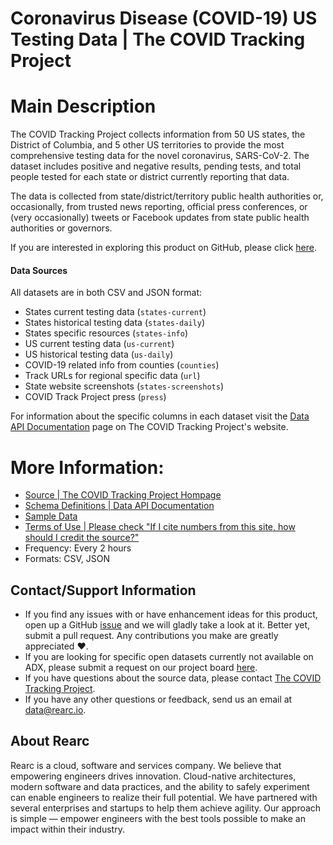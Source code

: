 # Coronavirus Disease (COVID-19) US Testing Data | The COVID Tracking Project

# Main Description
The COVID Tracking Project collects information from 50 US states, the District of Columbia, and 5 other US territories to provide the most comprehensive testing data for the novel coronavirus, SARS-CoV-2. The dataset includes positive and negative results, pending tests, and total people tested for each state or district currently reporting that data.

The data is collected from state/district/territory public health authorities or, occasionally, from trusted news reporting, official press conferences, or (very occasionally) tweets or Facebook updates from state public health authorities or governors.

If you are interested in exploring this product on GitHub, please click [here](https://github.com/rearc-data/covid-19-testing-data).

#### Data Sources
All datasets are in both CSV and JSON format:
- States current testing data (`states-current`)
- States historical testing data (`states-daily`)
- States specific resources (`states-info`)
- US current testing data (`us-current`)
- US historical testing data (`us-daily`)
- COVID-19 related info from counties (`counties`)
- Track URLs for regional specific data (`url`)
- State website screenshots (`states-screenshots`)
- COVID Track Project press (`press`)

For information about the specific columns in each dataset visit the [Data API Documentation](https://covidtracking.com/api) page on The COVID Tracking Project's website.

# More Information:
- [Source | The COVID Tracking Project Hompage](https://covidtracking.com/)  
- [Schema Definitions | Data API Documentation](https://covidtracking.com/api)
- [Sample Data](https://covidtracking.com/data/)   
- [Terms of Use | Please check "If I cite numbers from this site, how should I credit the source?"](https://covidtracking.com/about-tracker/)       
- Frequency: Every 2 hours
- Formats: CSV, JSON

## Contact/Support Information
- If you find any issues with or have enhancement ideas for this product, open up a GitHub [issue](https://github.com/rearc-data/covid-19-testing-data/issues) and we will gladly take a look at it. Better yet, submit a pull request. Any contributions you make are greatly appreciated :heart:.
- If you are looking for specific open datasets currently not available on ADX, please submit a request on our project board [here](https://github.com/rearc-data/covid-datasets-aws-data-exchange/projects/1).
- If you have questions about the source data, please contact [The COVID Tracking Project](https://covidtracking.com/contact).
- If you have any other questions or feedback, send us an email at data@rearc.io.

## About Rearc
Rearc is a cloud, software and services company. We believe that empowering engineers drives innovation. Cloud-native architectures, modern software and data practices, and the ability to safely experiment can enable engineers to realize their full potential. We have partnered with several enterprises and startups to help them achieve agility. Our approach is simple — empower engineers with the best tools possible to make an impact within their industry.